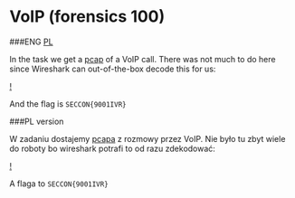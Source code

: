 # VoIP (forensics 100)

###ENG
[PL](#pl-version)

In the task we get a [pcap](voip.pcap) of a VoIP call.
There was not much to do here since Wireshark can out-of-the-box decode this for us:

[!](ws.png)

And the flag is `SECCON{9001IVR}`

###PL version

W zadaniu dostajemy [pcapa](voip.pcap) z rozmowy przez VoIP.
Nie było tu zbyt wiele do roboty bo wireshark potrafi to od razu zdekodować:

[!](ws.png)

A flaga to `SECCON{9001IVR}`
